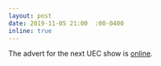 ```yaml
---
layout: post
date: 2019-11-05 21:00  :00-0400
inline: true
---
```


The advert for the next UEC show is [online](https://vimeo.com/367789940/9b72f91199).
